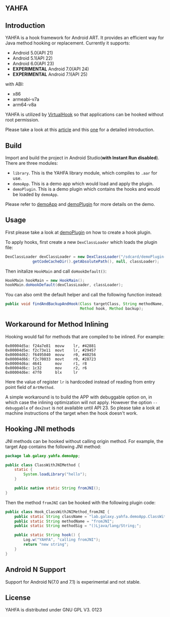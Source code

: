YAHFA
----------------

## Introduction

YAHFA is a hook framework for Android ART. It provides an efficient way for Java method hooking or replacement. Currently it supports:

- Android 5.0(API 21)
- Android 5.1(API 22)
- Android 6.0(API 23)
- __EXPERIMENTAL__ Android 7.0(API 24)
- __EXPERIMENTAL__ Android 7.1(API 25)

with ABI:

- x86
- armeabi-v7a
- arm64-v8a

YAHFA is utilized by [VirtualHook](https://github.com/rk700/VirtualHook) so that applications can be hooked without root permission.

Please take a look at this [article](http://rk700.github.io/2017/03/30/YAHFA-introduction/) and this [one](http://rk700.github.io/2017/06/30/hook-on-android-n/) for a detailed introduction.

## Build

Import and build the project in Android Studio(__with Instant Run disabled__). There are three modules:

- `library`. This is the YAHFA library module, which compiles to `.aar` for use.
- `demoApp`. This is a demo app which would load and apply the plugin.
- `demoPlugin`. This is a demo plugin which contains the hooks and would be loaded by `demoApp`.

Please refer to [demoApp](https://github.com/rk700/YAHFA/tree/master/demoApp) and [demoPlugin](https://github.com/rk700/YAHFA/tree/master/demoPlugin) for more details on the demo.

## Usage

First please take a look at [demoPlugin](https://github.com/rk700/YAHFA/tree/master/demoPlugin) on how to create a hook plugin.

To apply hooks, first create a new `DexClassLoader` which loads the plugin file:

```java
DexClassLoader dexClassLoader = new DexClassLoader("/sdcard/demoPlugin-debug.apk",
            getCodeCacheDir().getAbsolutePath(), null, classLoader);
```

Then initalize `HookMain` and call `doHookDefault()`:

```java
HookMain hookMain = new HookMain();
hookMain.doHookDefault(dexClassLoader, classLoader);
```

You can also omit the default helper and call the following function instead:

```java
public void findAndBackupAndHook(Class targetClass, String methodName, String methodSig,
                                 Method hook, Method backup);
```

## Workaround for Method Inlining

Hooking would fail for methods that are compiled to be inlined. For example:

```
0x00004d5a: f24a7e81  movw    lr, #42881
0x00004d5e: f2c73e11  movt    lr, #29457
0x00004d62: f6495040  movw    r0, #40256
0x00004d66: f2c70033  movt    r0, #28723
0x00004d6a: 4641      mov     r1, r8
0x00004d6c: 1c32      mov     r2, r6
0x00004d6e: 47f0      blx     lr
```

Here the value of register `lr` is hardcoded instead of reading from entry point field of `ArtMethod`.

A simple workaround is to build the APP with debuggable option on, in which case the inlining optimization will not apply. However the option `--debuggable` of `dex2oat` is not available until API 23. So please take a look at machine instructions of the target when the hook doesn't work.

## Hooking JNI methods

JNI methods can be hooked without calling origin method. For example, the target App contains the following JNI method:

```java
package lab.galaxy.yahfa.demoApp;

public class ClassWithJNIMethod {
    static {
        System.loadLibrary("hello");
    }

    public native static String fromJNI();
}
```
Then the method `fromJNI` can be hooked with the following plugin code:

```java
public class Hook_ClassWithJNIMethod_fromJNI {
    public static String className = "lab.galaxy.yahfa.demoApp.ClassWithJNIMethod";
    public static String methodName = "fromJNI";
    public static String methodSig = "()Ljava/lang/String;";

    public static String hook() {
        Log.w("YAHFA", "calling fromJNI");
        return "new string";
    }
}
```

## Android N Support

Support for Android N(7.0 and 7.1) is experimental and not stable.

## License

YAHFA is distributed under GNU GPL V3.
0123
